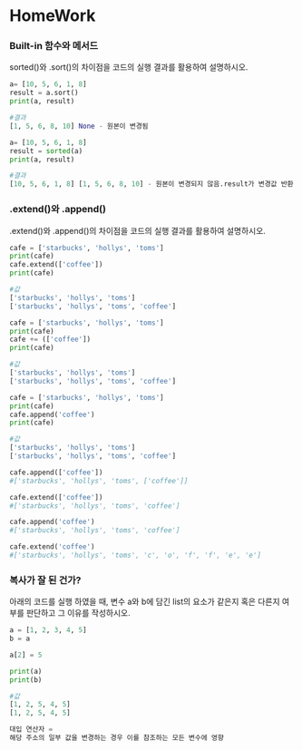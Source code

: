 # HomeWork

### Built-in 함수와 메서드

sorted()와 .sort()의 차이점을 코드의 실행 결과를 활용하여 설명하시오.

``` python
a= [10, 5, 6, 1, 8]
result = a.sort()
print(a, result)

#결과
[1, 5, 6, 8, 10] None - 원본이 변경됨 
```

``` python
a= [10, 5, 6, 1, 8]
result = sorted(a)
print(a, result)

#결과
[10, 5, 6, 1, 8] [1, 5, 6, 8, 10] - 원본이 변경되지 않음.result가 변경값 반환 
```



### .extend()와 .append()

.extend()와 .append()의 차이점을 코드의 실행 결과를 활용하여 설명하시오.

``` python
cafe = ['starbucks', 'hollys', 'toms']
print(cafe)
cafe.extend(['coffee'])
print(cafe)

#값
['starbucks', 'hollys', 'toms']
['starbucks', 'hollys', 'toms', 'coffee']
```

``` python
cafe = ['starbucks', 'hollys', 'toms']
print(cafe)
cafe += (['coffee'])
print(cafe)

#값
['starbucks', 'hollys', 'toms']
['starbucks', 'hollys', 'toms', 'coffee']
```

``` python
cafe = ['starbucks', 'hollys', 'toms']
print(cafe)
cafe.append('coffee')
print(cafe)

#값
['starbucks', 'hollys', 'toms']
['starbucks', 'hollys', 'toms', 'coffee']
```

``` python
cafe.append(['coffee'])
#['starbucks', 'hollys', 'toms', ['coffee']]

cafe.extend(['coffee'])
#['starbucks', 'hollys', 'toms', 'coffee']

cafe.append('coffee')
#['starbucks', 'hollys', 'toms', 'coffee']

cafe.extend('coffee')
#['starbucks', 'hollys', 'toms', 'c', 'o', 'f', 'f', 'e', 'e']
```



### 복사가 잘 된 건가?

아래의 코드를 실행 하였을 때, 변수 a와 b에 담긴 list의 요소가 같은지 혹은 다른지
여부를 판단하고 그 이유를 작성하시오.

```python
a = [1, 2, 3, 4, 5]
b = a

a[2] = 5

print(a)
print(b)
```

``` python
#값
[1, 2, 5, 4, 5]
[1, 2, 5, 4, 5]

대입 연산자 = 
해당 주소의 일부 값을 변경하는 경우 이를 참조하는 모든 변수에 영향
```


